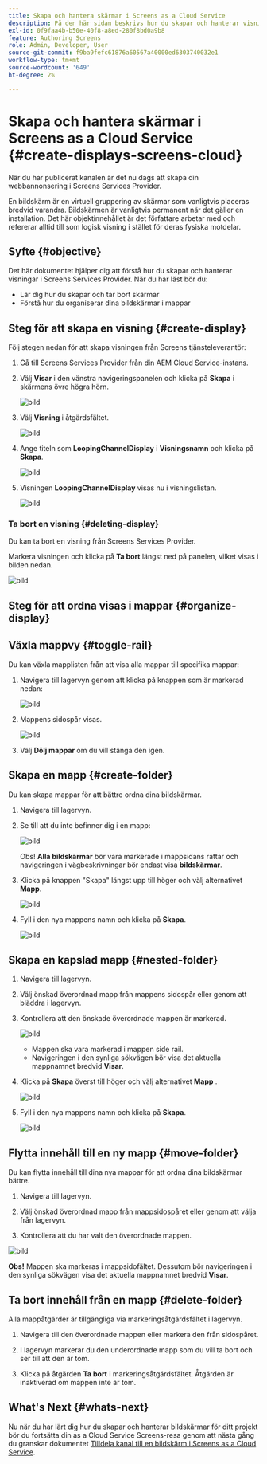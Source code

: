 ```yaml
---
title: Skapa och hantera skärmar i Screens as a Cloud Service
description: På den här sidan beskrivs hur du skapar och hanterar visningar i Screens as a Cloud Service.
exl-id: 0f9faa4b-b50e-40f8-a8ed-280f8bd0a9b8
feature: Authoring Screens
role: Admin, Developer, User
source-git-commit: f9ba9fefc61876a60567a40000ed6303740032e1
workflow-type: tm+mt
source-wordcount: '649'
ht-degree: 2%

---
```


# Skapa och hantera skärmar i Screens as a Cloud Service {#create-displays-screens-cloud}

När du har publicerat kanalen är det nu dags att skapa din webbannonsering i Screens Services Provider.

En bildskärm är en virtuell gruppering av skärmar som vanligtvis placeras bredvid varandra. Bildskärmen är vanligtvis permanent när det gäller en installation. Det här objektinnehållet är det författare arbetar med och refererar alltid till som logisk visning i stället för deras fysiska motdelar.

## Syfte {#objective}

Det här dokumentet hjälper dig att förstå hur du skapar och hanterar visningar i Screens Services Provider. När du har läst bör du:

* Lär dig hur du skapar och tar bort skärmar
* Förstå hur du organiserar dina bildskärmar i mappar

## Steg för att skapa en visning {#create-display}

Följ stegen nedan för att skapa visningen från Screens tjänsteleverantör:

1. Gå till Screens Services Provider från din AEM Cloud Service-instans.
1. Välj **Visar** i den vänstra navigeringspanelen och klicka på **Skapa** i skärmens övre högra hörn.

   ![bild](/help/screens-cloud/assets/display/disp-1.png)

1. Välj **Visning** i åtgärdsfältet.

   ![bild](/help/screens-cloud/assets/display/disp-2.png)

1. Ange titeln som **LoopingChannelDisplay** i **Visningsnamn** och klicka på **Skapa**.

   ![bild](/help/screens-cloud/assets/display/disp3.png)

1. Visningen **LoopingChannelDisplay** visas nu i visningslistan.

   ![bild](/help/screens-cloud/assets/display/disp-4.png)

### Ta bort en visning {#deleting-display}

Du kan ta bort en visning från Screens Services Provider.

Markera visningen och klicka på **Ta bort** längst ned på panelen, vilket visas i bilden nedan.

![bild](/help/screens-cloud/assets/display/disp-5.png)

## Steg för att ordna visas i mappar {#organize-display}

## Växla mappvy {#toggle-rail}

Du kan växla mapplisten från att visa alla mappar till specifika mappar:

1. Navigera till lagervyn genom att klicka på knappen som är markerad nedan:

   ![bild](/help/screens-cloud/assets/display/display-inventory.png)

1. Mappens sidospår visas.

   ![bild](/help/screens-cloud/assets/display/toggle-rail.png)

1. Välj **Dölj mappar** om du vill stänga den igen.

## Skapa en mapp {#create-folder}

Du kan skapa mappar för att bättre ordna dina bildskärmar.

1. Navigera till lagervyn.
1. Se till att du inte befinner dig i en mapp:

   ![bild](/help/screens-cloud/assets/display/verify-view.png)

   Obs! **Alla bildskärmar** bör vara markerade i mappsidans rattar och navigeringen i vägbeskrivningar bör endast visa **bildskärmar**.

1. Klicka på knappen &quot;Skapa&quot; längst upp till höger och välj alternativet **Mapp**.

   ![bild](/help/screens-cloud/assets/display/Createfolder.png)

1. Fyll i den nya mappens namn och klicka på **Skapa**.

   ![bild](/help/screens-cloud/assets/display/Createfolder2.png)

## Skapa en kapslad mapp {#nested-folder}

1. Navigera till lagervyn.

1. Välj önskad överordnad mapp från mappens sidospår eller genom att bläddra i lagervyn.
1. Kontrollera att den önskade överordnade mappen är markerad.

   ![bild](/help/screens-cloud/assets/display/Nestedview.png)

   * Mappen ska vara markerad i mappen side rail.
   * Navigeringen i den synliga sökvägen bör visa det aktuella mappnamnet bredvid **Visar**.

1. Klicka på **Skapa** överst till höger och välj alternativet **Mapp** .

   ![bild](/help/screens-cloud/assets/display/Createfolder.png)

1. Fyll i den nya mappens namn och klicka på **Skapa**.

   ![bild](/help/screens-cloud/assets/display/Createfolder2.png)

## Flytta innehåll till en ny mapp {#move-folder}

Du kan flytta innehåll till dina nya mappar för att ordna dina bildskärmar bättre.

1. Navigera till lagervyn.

1. Välj önskad överordnad mapp från mappsidospåret eller genom att välja från lagervyn.

1. Kontrollera att du har valt den överordnade mappen.

![bild](/help/screens-cloud/assets/display/movetofolder.png)

**Obs!** Mappen ska markeras i mappsidofältet. Dessutom bör navigeringen i den synliga sökvägen visa det aktuella mappnamnet bredvid **Visar**.

## Ta bort innehåll från en mapp {#delete-folder}

Alla mappåtgärder är tillgängliga via markeringsåtgärdsfältet i lagervyn.

1. Navigera till den överordnade mappen eller markera den från sidospåret.

1. I lagervyn markerar du den underordnade mapp som du vill ta bort och ser till att den är tom.

1. Klicka på åtgärden **Ta bort** i markeringsåtgärdsfältet. Åtgärden är inaktiverad om mappen inte är tom.


## What&#39;s Next {#whats-next}

Nu när du har lärt dig hur du skapar och hanterar bildskärmar för ditt projekt bör du fortsätta din as a Cloud Service Screens-resa genom att nästa gång du granskar dokumentet [Tilldela kanal till en bildskärm i Screens as a Cloud Service](https://experienceleague.adobe.com/docs/experience-manager-cloud-service/screens-as-cloud-service/create-content/assigning-channels-to-display.html).
